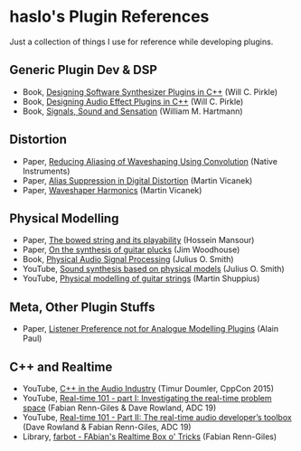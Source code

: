 # haslo's Plugin References

Just a collection of things I use for reference while developing plugins.

## Generic Plugin Dev & DSP

* Book, [Designing Software Synthesizer Plugins in C++](https://www.willpirkle.com/synthbook/) (Will C. Pirkle)
* Book, [Designing Audio Effect Plugins in C++](https://www.willpirkle.com/fx-book/) (Will C. Pirkle)
* Book, [Signals, Sound and Sensation](https://web.pa.msu.edu/acoustics/ssands.htm) (William M. Hartmann)

## Distortion

* Paper, [Reducing Aliasing of Waveshaping Using Convolution](distortion/Reducing%20Aliasing%20Waveshaping.pdf) (Native Instruments)
* Paper, [Alias Suppression in Digital Distortion](distortion/AADistortion.pdf) (Martin Vicanek)
* Paper, [Waveshaper Harmonics](distortion/WaveshaperHarmonix.pdf) (Martin Vicanek)

## Physical Modelling

* Paper, [The bowed string and its playability](physical_modelling/bowed_string_playability.pdf) (Hossein Mansour)
* Paper, [On the synthesis of guitar plucks](physical_modelling/On_the_synthesis_of_guitar_plucks.pdf) (Jim Woodhouse)
* Book, [Physical Audio Signal Processing](https://ccrma.stanford.edu/~jos/pasp/) (Julius O. Smith)
* YouTube, [Sound synthesis based on physical models](https://www.youtube.com/watch?v=dUcNzPhZdwk) (Julius O. Smith)
* YouTube, [Physical modelling of guitar strings](https://www.youtube.com/watch?v=sxt5rxF_PdI) (Martin Shuppius)

## Meta, Other Plugin Stuffs

* Paper, [Listener Preference not for Analogue Modelling Plugins](meta/Analogue%20modelling%20plugins.pdf) (Alain Paul)

## C++ and Realtime

* YouTube, [C++ in the Audio Industry](https://www.youtube.com/watch?v=boPEO2auJj4) (Timur Doumler, CppCon 2015)
* YouTube, [Real-time 101 - part I: Investigating the real-time problem space](https://www.youtube.com/watch?v=Q0vrQFyAdWI) (Fabian Renn-Giles & Dave Rowland, ADC 19)
* YouTube, [Real-time 101 - Part II: The real-time audio developer’s toolbox](https://www.youtube.com/watch?v=PoZAo2Vikbo) (Dave Rowland & Fabian Renn-Giles, ADC 19)
* Library, [farbot - FAbian's Realtime Box o' Tricks](https://github.com/hogliux/farbot) (Fabian Renn-Giles)
